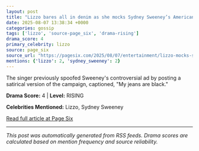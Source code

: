 ```yaml
---
layout: post
title: "Lizzo bares all in denim as she mocks Sydney Sweeney’s American Eagle campaign — again — with new song"
date: 2025-08-07 13:38:34 +0000
categories: gossip
tags: ['lizzo', 'source-page_six', 'drama-rising']
drama_score: 4
primary_celebrity: lizzo
source: page_six
source_url: "https://pagesix.com/2025/08/07/entertainment/lizzo-mocks-sydney-sweeneys-american-eagle-campaign-again-with-new-song/"
mentions: {'lizzo': 2, 'sydney_sweeney': 2}
---
```


The singer previously spoofed Sweeney's controversial ad by posting a satirical version of the campaign, captioned, "My jeans are black."

**Drama Score:** 4 | **Level:** RISING

**Celebrities Mentioned:** Lizzo, Sydney Sweeney

[Read full article at Page Six](https://pagesix.com/2025/08/07/entertainment/lizzo-mocks-sydney-sweeneys-american-eagle-campaign-again-with-new-song/)

---
*This post was automatically generated from RSS feeds. Drama scores are calculated based on mention frequency and source reliability.*
